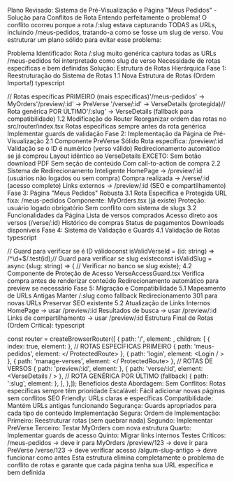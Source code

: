 Plano Revisado: Sistema de Pré-Visualização e Página "Meus Pedidos" - Solução para Conflitos de Rota
Entendo perfeitamente o problema! O conflito ocorreu porque a rota /:slug estava capturando TODAS as URLs, incluindo /meus-pedidos, tratando-a como se fosse um slug de verso. Vou estruturar um plano sólido para evitar esse problema:

Problema Identificado:
Rota /:slug muito genérica captura todas as URLs
/meus-pedidos foi interpretado como slug de verso
Necessidade de rotas específicas e bem definidas
Solução: Estrutura de Rotas Hierárquica
Fase 1: Reestruturação do Sistema de Rotas
1.1 Nova Estrutura de Rotas (Ordem Importa!)
typescript

// Rotas específicas PRIMEIRO (mais específicas)'/meus-pedidos' → MyOrders'/preview/:id' → PreVerse  '/verse/:id' → VerseDetails (protegida)// Rota genérica POR ÚLTIMO'/:slug' → VerseDetails (fallback para compatibilidade)
1.2 Modificação do Router
Reorganizar ordem das rotas no src/router/index.tsx
Rotas específicas sempre antes da rota genérica
Implementar guards de validação
Fase 2: Implementação da Página de Pré-Visualização
2.1 Componente PreVerse Sólido
Rota específica: /preview/:id
Validação se o ID é numérico (verso válido)
Redirecionamento automático se já comprou
Layout idêntico ao VerseDetails EXCETO:
Sem botão download PDF
Sem seção de conteúdo
Com call-to-action de compra
2.2 Sistema de Redirecionamento Inteligente
HomePage → /preview/:id (usuários não logados ou sem compra)
Compra realizada → /verse/:id (acesso completo)
Links externos → /preview/:id (SEO e compartilhamento)
Fase 3: Página "Meus Pedidos" Robusta
3.1 Rota Específica e Protegida
URL fixa: /meus-pedidos
Componente: MyOrders.tsx (já existe)
Proteção: usuário logado obrigatório
Sem conflito com sistema de slugs
3.2 Funcionalidades da Página
Lista de versos comprados
Acesso direto aos versos (/verse/:id)
Histórico de compras
Status de pagamentos
Downloads disponíveis
Fase 4: Sistema de Validação e Guards
4.1 Validação de Rotas
typescript

// Guard para verificar se é ID válidoconst isValidVerseId = (id: string) => /^\d+$/.test(id);// Guard para verificar se slug existeconst isValidSlug = async (slug: string) => {  // Verificar no banco se slug existe};
4.2 Componente de Proteção de Acesso
VerseAccessGuard.tsx
Verifica compra antes de renderizar conteúdo
Redirecionamento automático para preview se necessário
Fase 5: Migração e Compatibilidade
5.1 Mapeamento de URLs Antigas
Manter /:slug como fallback
Redirecionamento 301 para novas URLs
Preservar SEO existente
5.2 Atualização de Links Internos
HomePage → usar /preview/:id
Resultados de busca → usar /preview/:id
Links de compartilhamento → usar /preview/:id
Estrutura Final de Rotas (Ordem Crítica):
typescript

const router = createBrowserRouter([  {    path: '/',    element: <Layout />,    children: [      { index: true, element:       <HomePage /> },            // ROTAS ESPECÍFICAS PRIMEIRO      { path: 'meus-pedidos', element:       <ProtectedRoute><MyOrders /></      ProtectedRoute> },      { path: 'login', element: <Login /      > },      { path: 'manage-verses', element:       <ProtectedRoute><ManageVerses /></      ProtectedRoute> },            // ROTAS DE VERSOS      { path: 'preview/:id', element:       <PreVerse /> },      { path: 'verse/:id', element:       <VerseAccessGuard><VerseDetails /      ></VerseAccessGuard> },            // ROTA GENÉRICA POR ÚLTIMO       (fallback)      { path: ':slug', element:       <VerseDetails /> },    ],  },]);
Benefícios desta Abordagem:
Sem Conflitos: Rotas específicas sempre têm prioridade
Escalável: Fácil adicionar novas páginas sem conflitos
SEO Friendly: URLs claras e específicas
Compatibilidade: Mantém URLs antigas funcionando
Segurança: Guards apropriados para cada tipo de conteúdo
Implementação Segura:
Ordem de Implementação:
Primeiro: Reestruturar rotas (sem quebrar nada)
Segundo: Implementar PreVerse
Terceiro: Testar MyOrders com nova estrutura
Quarto: Implementar guards de acesso
Quinto: Migrar links internos
Testes Críticos:
/meus-pedidos → deve ir para MyOrders
/preview/123 → deve ir para PreVerse
/verse/123 → deve verificar acesso
/algum-slug-antigo → deve funcionar como antes
Esta estrutura elimina completamente o problema de conflito de rotas e garante que cada página tenha sua URL específica e bem definida
